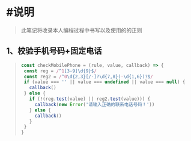 # #说明

>此笔记将收录本人编程过程中书写以及使用的的正则
>
>

## 1、校验手机号码+固定电话

>```js
>const checkMobilePhone = (rule, value, callback) => {
>  const reg = /^1[3-9]\d{9}$/
>  const reg2 = /^0\d{2,3}[/-]?\d{7,8}(-\d{1,6})?$/
>  if (value === '' || value === undefined || value === null) {
>    callback()
>  } else {
>    if (!(reg.test(value) || reg2.test(value))) {
>      callback(new Error('请输入正确的联系电话号码！'))
>    } else {
>      callback()
>    }
>  }
>}
>```